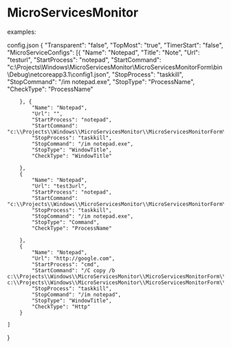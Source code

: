 # MicroServicesMonitor

examples:

config.json
{
    "Transparent": "false",
    "TopMost": "true",
    "TimerStart": "false",
    "MicroServiceConfigs":
    [{
            "Name": "Notepad",
            "Title": "Note",
            "Url": "testurl",
            "StartProcess": "notepad",
            "StartCommand": "c:\\Projects\\Windows\\MicroServicesMonitor\\MicroServicesMonitorForm\\bin\\Debug\\netcoreapp3.1\\config1.json",
            "StopProcess": "taskkill",
            "StopCommand": "/im notepad.exe",
            "StopType": "ProcessName",
            "CheckType": "ProcessName"

        }, {
            "Name": "Notepad",
            "Url": "",
            "StartProcess": "notepad",
            "StartCommand": "c:\\Projects\\Windows\\MicroServicesMonitor\\MicroServicesMonitorForm\\bin\\Debug\\netcoreapp3.1\\config1.json",
            "StopProcess": "taskkill",
            "StopCommand": "/im notepad.exe",
            "StopType": "WindowTitle",
            "CheckType": "WindowTitle"

        },
        {
            "Name": "Notepad",
            "Url": "test3url",
            "StartProcess": "notepad",
            "StartCommand": "c:\\Projects\\Windows\\MicroServicesMonitor\\MicroServicesMonitorForm\\bin\\Debug\\netcoreapp3.1\\config1.json",
            "StopProcess": "taskkill",
            "StopCommand": "/im notepad.exe",
            "StopType": "Command",
            "CheckType": "ProcessName"

        },
        {
            "Name": "Notepad",
            "Url": "http://google.com",
            "StartProcess": "cmd",
            "StartCommand": "/C copy /b c:\\Projects\\Windows\\MicroServicesMonitor\\MicroServicesMonitorForm\\bin\\Debug\\netcoreapp3.1\\config1.json c:\\Projects\\Windows\\MicroServicesMonitor\\MicroServicesMonitorForm\\bin\\Debug\\netcoreapp3.1\\config2.json",
            "StopProcess": "taskkill",
            "StopCommand": "/im notepad",
            "StopType": "WindowTitle",
            "CheckType": "Http"
        }

    ]
}
